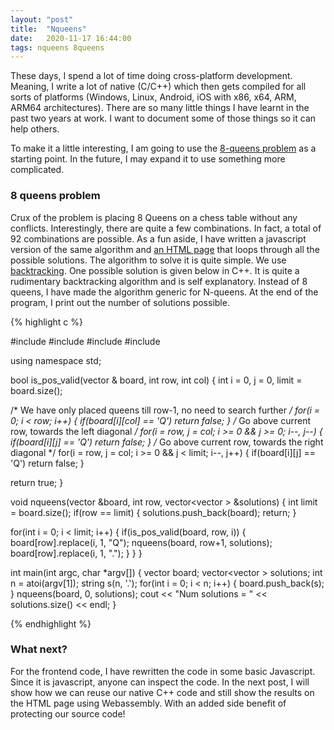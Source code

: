 ```yaml
---
layout: "post"
title:  "Nqueens"
date:   2020-11-17 16:44:00
tags: nqueens 8queens
---
```


These days, I spend a lot of time doing cross-platform development. Meaning, I write a lot of native (C/C++) which then gets compiled for all sorts of platforms (Windows, Linux, Android, iOS with x86, x64, ARM, ARM64 architectures). There are so many little things I have learnt in the past two years at work. I want to document some of those things so it can help others. 

To make it a little interesting, I am going to use the [8-queens problem](https://en.wikipedia.org/wiki/Eight_queens_puzzle) as a starting point. In the future, I may expand it to use something more complicated. 

### 8 queens problem

Crux of the problem is placing 8 Queens on a chess table without any conflicts. Interestingly, there are quite a few combinations. In fact, a total of 92 combinations are possible. As a fun aside, I have written a javascript version of the same algorithm and [an HTML page](http://theshybulb.com/nqueens.html) that loops through all the possible solutions. The algorithm to solve it is quite simple. We use [backtracking](https://en.wikipedia.org/wiki/Backtracking). One possible solution is given below in C++. It is quite a rudimentary backtracking algorithm and is self explanatory. Instead of 8 queens, I have made the algorithm generic for N-queens. At the end of the program, I print out the number of solutions possible. 

{% highlight c %}

#include <iostream>
#include <vector>
#include <cstdlib>
#include <string>

using namespace std;

bool is_pos_valid(vector<string> & board, int row, int col)
{
  int i = 0, j = 0, limit = board.size();

  /* We have only placed queens till row-1, no need to search further */
  for(i = 0; i < row; i++)
  {
    if(board[i][col] == 'Q') return false;
  }
  /* Go above current row, towards the left diagonal */
  for(i = row, j = col; i  >= 0 && j >= 0; i--, j--)
  {
    if(board[i][j] == 'Q') return false;
  }
  /* Go above current row, towards the right diagonal */
  for(i = row, j = col; i >= 0 && j < limit; i--, j++)
  {
    if(board[i][j] == 'Q') return false;
  }

  return true;
}

void nqueens(vector<string> &board, int row, vector<vector<string> > &solutions)
{
  int limit = board.size();
  if(row == limit)
  {
    solutions.push_back(board);
    return;
  }

  for(int i = 0; i < limit; i++)
  {
    if(is_pos_valid(board, row, i))
    {
      board[row].replace(i, 1, "Q");
      nqueens(board, row+1, solutions);
      board[row].replace(i, 1, ".");
    }
  }
}

int main(int argc, char *argv[])
{
  vector<string> board;
  vector<vector<string> > solutions;
  int n = atoi(argv[1]);
  string s(n, '.');
  for(int i = 0; i < n; i++)
  {
    board.push_back(s);
  }
  nqueens(board, 0, solutions);
  cout << "Num solutions = " << solutions.size() << endl;
}

{% endhighlight %}


### What next?

For the frontend code, I have rewritten the code in some basic Javascript. Since it is javascript, anyone can inspect the code. In the next post, I will show how we can reuse our native C++ code and still show the results on the HTML page using Webassembly. With an added side benefit of protecting our source code!